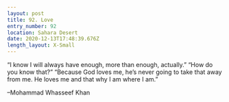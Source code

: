 ```yaml
---
layout: post
title: 92. Love
entry_number: 92
location: Sahara Desert
date: 2020-12-13T17:48:39.676Z
length_layout: X-Small
---
```

“I know I will always have enough, more than enough, actually.”
“How do you know that?”
“Because God loves me, he’s never going to take that away from me. He loves me and that why I am where I am.” 

–Mohammad Whasseef Khan